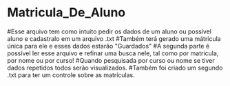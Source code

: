 # Matricula_De_Aluno
#Esse arquivo tem como intuito pedir os dados de um aluno ou possível aluno e cadastralo em um arquivo .txt 
#Também terá gerado uma mátricula única para ele e esses dados estarão "Guardados" 
#A segunda parte é possível ler esse arquivo e refinar uma busca nele, tal como por matricula, por nome ou por curso!
#Quando pesquisada por curso ou nome se tiver dados repetidos todos serão visualizados.
#Também foi criado um segundo .txt para ter um controle sobre as matrículas.
